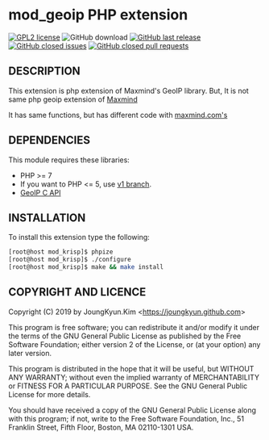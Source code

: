 mod_geoip PHP extension
===
[![GPL2 license](https://img.shields.io/badge/license-GPLv2-blue.svg)](https://www.gnu.org/licenses/old-licenses/gpl-2.0.html)
![GitHub download](https://img.shields.io/github/downloads/OOPS-ORG-PHP/mod_geoip/total.svg)
[![GitHub last release](https://img.shields.io/github/release/OOPS-ORG-PHP/mod_geoip.svg)](https://github.com/OOPS-ORG-PHP/mod_geoip/releases)
[![GitHub closed issues](https://img.shields.io/github/issues-closed-raw/OOPS-ORG-PHP/mod_geoip.svg)](https://github.com/OOPS-ORG-PHP/mod_geoip/issues?q=is%3Aissue+is%3Aclosed)
[![GitHub closed pull requests](https://img.shields.io/github/issues-pr-closed-raw/OOPS-ORG-PHP/mod_geoip.svg)](https://github.com/OOPS-ORG-PHP/mod_geoip/pulls?q=is%3Apr+is%3Aclosed)

## DESCRIPTION

This extension is php extension of Maxmind's GeoIP library. But,
It is not same php geoip extension of [Maxmind](http://maxmind.com)

It has same functions, but has different code with [maxmind.com's](https://github.com/maxmind/geoip-api-php)

## DEPENDENCIES

This module requires these libraries:

 * PHP >= 7
  * If you want to PHP <= 5, use [v1 branch](https://github.com/OOPS-ORG-PHP/mod_geoip/tree/v1).
 * [GeoIP C API](https://github.com/maxmind/geoip-api-c)

## INSTALLATION

To install this extension type the following:

```bash
[root@host mod_krisp]$ phpize
[root@host mod_krisp]$ ./configure
[root@host mod_krisp]$ make && make install
```

## COPYRIGHT AND LICENCE

Copyright (C) 2019 by JoungKyun.Kim &lt;https://joungkyun.github.com&gt;

This program is free software; you can redistribute it and/or modify
it under the terms of the GNU General Public License as published by
the Free Software Foundation; either version 2 of the License, or
(at your option) any later version.

This program is distributed in the hope that it will be useful,
but WITHOUT ANY WARRANTY; without even the implied warranty of
MERCHANTABILITY or FITNESS FOR A PARTICULAR PURPOSE.  See the
GNU General Public License for more details.

You should have received a copy of the GNU General Public License along
with this program; if not, write to the Free Software Foundation, Inc.,
51 Franklin Street, Fifth Floor, Boston, MA 02110-1301 USA.
